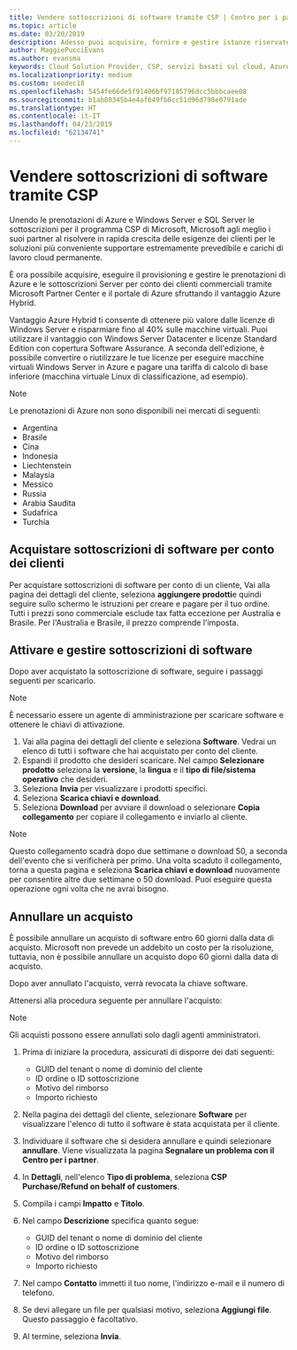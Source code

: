```yaml
---
title: Vendere sottoscrizioni di software tramite CSP | Centro per i partner
ms.topic: article
ms.date: 03/20/2019
description: Adesso puoi acquisire, fornire e gestire istanze riservate di Azure e sottoscrizioni server per conto dei clienti commerciali tramite il Centro per i partner Microsoft e il portale di Azure sfruttando Vantaggio Azure Hybrid.
author: MaggiePucciEvans
ms.author: evansma
keywords: Cloud Solution Provider, CSP, servizi basati sul cloud, Azure, istanze riservate di Azure, Windows Server, SQL Server, sottoscrizioni di software
ms.localizationpriority: medium
ms.custom: seodec18
ms.openlocfilehash: 5454fe66de5f91406bf97185796dcc5bbbcaee08
ms.sourcegitcommit: b1ab80345b4e4af649fb8cc51d96d798e0791ade
ms.translationtype: HT
ms.contentlocale: it-IT
ms.lasthandoff: 04/23/2019
ms.locfileid: "62134741"
---
```

# <a name="sell-software-subscriptions-through-csp"></a>Vendere sottoscrizioni di software tramite CSP

Unendo le prenotazioni di Azure e Windows Server e SQL Server le sottoscrizioni per il programma CSP di Microsoft, Microsoft agli meglio i suoi partner al risolvere in rapida crescita delle esigenze dei clienti per le soluzioni più conveniente supportare estremamente prevedibile e carichi di lavoro cloud permanente. 

È ora possibile acquisire, eseguire il provisioning e gestire le prenotazioni di Azure e le sottoscrizioni Server per conto dei clienti commerciali tramite Microsoft Partner Center e il portale di Azure sfruttando il vantaggio Azure Hybrid. 

Vantaggio Azure Hybrid ti consente di ottenere più valore dalle licenze di Windows Server e risparmiare fino al 40% sulle macchine virtuali. Puoi utilizzare il vantaggio con Windows Server Datacenter e licenze Standard Edition con copertura Software Assurance. A seconda dell'edizione, è possibile convertire o riutilizzare le tue licenze per eseguire macchine virtuali Windows Server in Azure e pagare una tariffa di calcolo di base inferiore (macchina virtuale Linux di classificazione, ad esempio).

> [!NOTE]  
> Le prenotazioni di Azure non sono disponibili nei mercati di seguenti:  
> * Argentina
> * Brasile
> * Cina
> * Indonesia
> * Liechtenstein
> * Malaysia
> * Messico
> * Russia
> * Arabia Saudita
> * Sudafrica
> * Turchia

<!--March 20, 2019 - this list of countries was correct as of today. Maggie last updated the list according to FAREAST\v-pubobb in bug 20907186.
-->

## <a name="buy-software-subscriptions-on-behalf-of-customers"></a>Acquistare sottoscrizioni di software per conto dei clienti

Per acquistare sottoscrizioni di software per conto di un cliente, Vai alla pagina dei dettagli del cliente, seleziona **aggiungere prodotti**e quindi seguire sullo schermo le istruzioni per creare e pagare per il tuo ordine. Tutti i prezzi sono commerciale esclude tax fatta eccezione per Australia e Brasile. Per l'Australia e Brasile, il prezzo comprende l'imposta.

## <a name="activate-and-manage-software-subscriptions"></a>Attivare e gestire sottoscrizioni di software

Dopo aver acquistato la sottoscrizione di software, seguire i passaggi seguenti per scaricarlo.

>[!NOTE]
>È necessario essere un agente di amministrazione per scaricare software e ottenere le chiavi di attivazione.

1. Vai alla pagina dei dettagli del cliente e seleziona **Software**. Vedrai un elenco di tutti i software che hai acquistato per conto del cliente. 
2.  Espandi il prodotto che desideri scaricare. Nel campo **Selezionare prodotto** seleziona la **versione**, la **lingua** e il **tipo di file/sistema operativo** che desideri. 
3.  Seleziona **Invia** per visualizzare i prodotti specifici. 
4.  Seleziona **Scarica chiavi e download**. 
5.  Seleziona **Download** per avviare il download o selezionare **Copia collegamento** per copiare il collegamento e inviarlo al cliente. 

>[!NOTE]
>Questo collegamento scadrà dopo due settimane o download 50, a seconda dell'evento che si verificherà per primo. Una volta scaduto il collegamento, torna a questa pagina e seleziona **Scarica chiavi e download** nuovamente per consentire altre due settimane o 50 download. Puoi eseguire questa operazione ogni volta che ne avrai bisogno. 

## <a name="cancel-a-purchase"></a>Annullare un acquisto

È possibile annullare un acquisto di software entro 60 giorni dalla data di acquisto. Microsoft non prevede un addebito un costo per la risoluzione, tuttavia, non è possibile annullare un acquisto dopo 60 giorni dalla data di acquisto.

Dopo aver annullato l'acquisto, verrà revocata la chiave software. 

Attenersi alla procedura seguente per annullare l'acquisto:

>[!NOTE]
>Gli acquisti possono essere annullati solo dagli agenti amministratori. 

1.  Prima di iniziare la procedura, assicurati di disporre dei dati seguenti:
    -   GUID del tenant o nome di dominio del cliente
    -   ID ordine o ID sottoscrizione
    -   Motivo del rimborso
    -   Importo richiesto

2.  Nella pagina dei dettagli del cliente, selezionare **Software** per visualizzare l'elenco di tutto il software è stata acquistata per il cliente. 

3.  Individuare il software che si desidera annullare e quindi selezionare **annullare**. Viene visualizzata la pagina **Segnalare un problema con il Centro per i partner**. 

4.  In **Dettagli**, nell'elenco **Tipo di problema**, seleziona **CSP Purchase/Refund on behalf of customers**.

5.  Compila i campi **Impatto** e **Titolo**. 

6.  Nel campo **Descrizione** specifica quanto segue: 
    -   GUID del tenant o nome di dominio del cliente
    -   ID ordine o ID sottoscrizione
    -   Motivo del rimborso
    -   Importo richiesto

7.  Nel campo **Contatto** immetti il tuo nome, l'indirizzo e-mail e il numero di telefono. 

8.  Se devi allegare un file per qualsiasi motivo, seleziona **Aggiungi file**. Questo passaggio è facoltativo. 

9.  Al termine, seleziona **Invia**.
